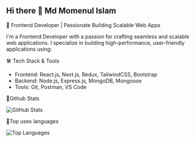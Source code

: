 ## Hi there 👋 Md Momenul Islam


🚀 Frontend Developer | Passionate Building Scalable Web Apps

I'm a Frontend Developer with a passion for crafting seamless and scalable web applications. I specialize in building high-performance, user-friendly applications using:

🛠️ Tech Stack & Tools
* Frontend: React.js, Next.js, Redux, TailwindCSS, Bootstrap
* Backend: Node.js, Express.js, MongoDB, Mongoose
* Tools: Git, Postman, VS Code

📌Github Stats

![GitHub Stats](https://github-readme-stats.vercel.app/api?username=momenul162&show_icons=true&theme=default)

📌Top uses languages

![Top Languages](https://github-readme-stats.vercel.app/api/top-langs/?username=momenul162&layout=compact)
